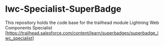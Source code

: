 # lwc-Specialist-SuperBadge
This repository holds the code base for the trailhead module Lightning Web Components Specialist [https://trailhead.salesforce.com/content/learn/superbadges/superbadge_lwc_specialist]
